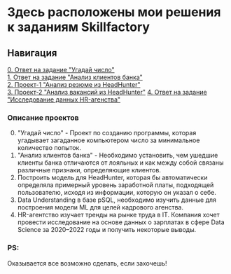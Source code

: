 # Здесь расположены мои решения к заданиям Skillfactory

## Навигация
[0. Ответ на задание "Угадай число"](https://github.com/Jopel003/My_homework/tree/main/0.%20Loocking%20for%20number)  
[1. Ответ на задание "Анализ клиентов банка"](https://github.com/Jopel003/My_homework/tree/main/1.%20Churn%20for%20bank%20customers)  
[2. Проект-1 "Анализ резюме из HeadHunter"](https://github.com/Jopel003/My_homework/tree/main/2.%20PROJECT-1)  
[3. Проект-2 "Анализ вакансий из HeadHunter"](https://github.com/Jopel003/My_homework/tree/main/3.%20PROJECT-2_(SQL))
[4. Ответ на задание "Исследование данных HR-агенства"](https://github.com/Jopel003/My_homework/tree/main/4.%20EDA_4_HR_statistics)


### Описание проектов  
0. "Угадай число" - Проект по созданию программы, которая угадывает загаданное компьютером число за минимальное количество попыток.
1. "Анализ клиентов банка" - Необходимо установить, чем ушедшие клиенты банка отличаются от лояльных и как между собой связаны различные признаки, определяющие клиентов.
2. Построить модель для HeadHunter, которая бы автоматически определяла примерный уровень заработной платы, подходящей пользователю, исходя из информации, которую он указал о себе.
3. Data Understanding в базе pSQL, необходимо изучить данные для построения модели ML для целей кадрового агенства.
4. HR-агентство изучает тренды на рынке труда в IT. Компания хочет провести исследование на основе данных о зарплатах в сфере Data Science за 2020–2022 годы и получить некоторые выводы.

### PS:  
Оказывается все возможно сделать, если захочешь!


